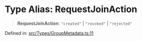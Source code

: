 # Type Alias: RequestJoinAction

> **RequestJoinAction**: `"created"` \| `"revoked"` \| `"rejected"`

Defined in: [src/Types/GroupMetadata.ts:11](https://github.com/Fokusdotid/bail/blob/8b525f9ebcc20cb9acd0f880b6ad58976e38b117/src/Types/GroupMetadata.ts#L11)
